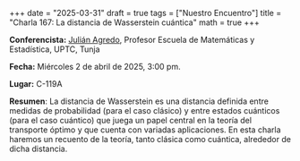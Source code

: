 +++
date  = "2025-03-31"
draft = true
tags  = ["Nuestro Encuentro"]
title = "Charla 167: La distancia de Wasserstein cuántica"
math  = true
+++

**Conferencista:** [Julián Agredo](https://matematicas.netlify.app/authors/agredo-j/), Profesor  Escuela de Matemáticas y Estadística, UPTC, Tunja

**Fecha:** Miércoles 2 de abril de 2025, 3:00 pm.

**Lugar:** C-119A

**Resumen**: La distancia de Wasserstein es una distancia definida entre medidas de probabilidad (para el caso clásico) y entre estados cuánticos (para el caso cuántico) que juega un papel central en la teoría del transporte óptimo y que cuenta con variadas aplicaciones. En esta charla haremos un recuento de la teoría, tanto clásica como cuántica, alrededor de dicha distancia.

